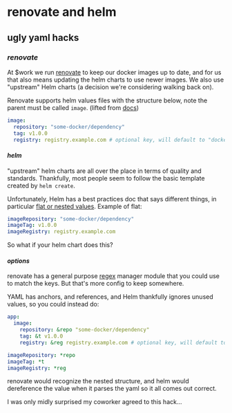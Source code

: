 # renovate and helm

## ugly yaml hacks


### _renovate_

At $work we run [renovate](https://github.com/renovatebot/renovate)
to keep our docker images up to date,
and for us that also means updating the helm charts to use newer images.
We also use "upstream" Helm charts
(a decision we're considering walking back on).

Renovate supports helm values files with the structure below,
note the parent must be called `image`.
(lifted from [docs](https://docs.renovatebot.com/modules/manager/helm-values/))

```yaml
image:
  repository: "some-docker/dependency"
  tag: v1.0.0
  registry: registry.example.com # optional key, will default to "docker.io"
```

#### _helm_

"upstream" helm charts are all over the place in terms of quality and standards.
Thankfully, most people seem to follow the basic template created by `helm create`.

Unfortunately, Helm has a best practices doc that says different things,
in particular [flat or nested values](https://helm.sh/docs/chart_best_practices/values/#flat-or-nested-values).
Example of flat:

```yaml
imageRepository: "some-docker/dependency"
imageTag: v1.0.0
imageRegistry: registry.example.com
```

So what if your helm chart does this?

#### _options_

renovate has a general purpose [regex](https://docs.renovatebot.com/modules/manager/regex/)
manager module that you could use to match the keys.
But that's more config to keep somewhere.

YAML has anchors, and references, and Helm thankfully ignores unused values,
so you could instead do:

```yaml
app:
  image:
    repository: &repo "some-docker/dependency"
    tag: &t v1.0.0
    registry: &reg registry.example.com # optional key, will default to "docker.io"

imageRepository: *repo
imageTag: *t
imageRegistry: *reg
```

renovate would recognize the nested structure, and helm would dereference the value
when it parses the yaml so it all comes out correct.

I was only midly surprised my coworker agreed to this hack...
